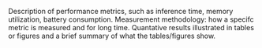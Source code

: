 Description of performance metrics, such as inference time, memory utilization, battery consumption.
Measurement methodology: how a specifc metric is measured and for long time.
Quantative results illustrated in tables or figures and a brief summary of what the tables/figures show.

